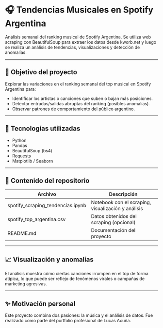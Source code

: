 # 🎧 Tendencias Musicales en Spotify Argentina

Análisis semanal del ranking musical de Spotify Argentina. Se utiliza web scraping con BeautifulSoup para extraer los datos desde kworb.net y luego se realiza un análisis de tendencias, visualizaciones y detección de anomalías.

---

## 🧠 Objetivo del proyecto

Explorar las variaciones en el ranking semanal del top musical en Spotify Argentina para:
- Identificar los artistas o canciones que suben o bajan más posiciones.
- Detectar entradas/salidas abruptas del ranking (posibles anomalías).
- Observar patrones de comportamiento del público argentino.

---

## 🧰 Tecnologías utilizadas

- Python
- Pandas
- BeautifulSoup (bs4)
- Requests
- Matplotlib / Seaborn

---

## 📁 Contenido del repositorio

| Archivo | Descripción |
|--------|-------------|
| spotify_scraping_tendencias.ipynb | Notebook con el scraping, visualización y análisis |
| spotify_top_argentina.csv | Datos obtenidos del scraping (opcional) |
| README.md | Documentación del proyecto |

---

## 📈 Visualización y anomalías

El análisis muestra cómo ciertas canciones irrumpen en el top de forma atípica, lo que puede ser reflejo de fenómenos virales o campañas de marketing agresivas.

---

## ✨ Motivación personal

Este proyecto combina dos pasiones: la música y el análisis de datos. Fue realizado como parte del portfolio profesional de Lucas Acuña.
